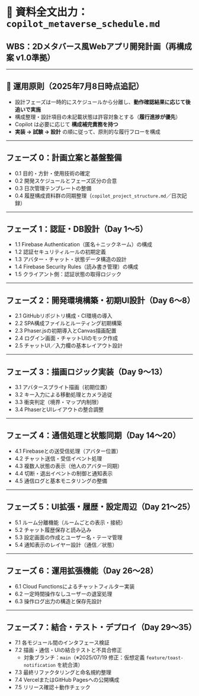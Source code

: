 # 📄 資料全文出力：`copilot_metaverse_schedule.md`

## WBS：2Dメタバース風Webアプリ開発計画（再構成案 v1.0準拠）

---

## 📌 運用原則（2025年7月8日時点追記）

- 設計フェーズは一時的にスケジュールから分離し、**動作確認結果に応じて後追いで実施**
- 構成整理・設計項目の未記載状態は許容対象とする（**履行進捗が優先**）
- Copilot は必要に応じて **構成補完責務を持つ**
- **実装 → 試験 → 設計** の順に従って、原則的な履行フローを構成

---

## フェーズ 0：計画立案と基盤整備

- 0.1 目的・方針・使用技術の確定
- 0.2 開発スケジュールとフェーズ区分の合意
- 0.3 日次管理テンプレートの整備
- 0.4 履歴構成資料群の同期整理（`copilot_project_structure.md`／日次記録）

---

## フェーズ 1：認証・DB設計（Day 1〜5）

- 1.1 Firebase Authentication（匿名＋ニックネーム）の構成
- 1.2 認証セキュリティルールの初期定義
- 1.3 アバター・チャット・状態データ構造の設計
- 1.4 Firebase Security Rules（読み書き管理）の構成
- 1.5 クライアント側：認証状態の取得ロジック

---

## フェーズ 2：開発環境構築・初期UI設計（Day 6〜8）

- 2.1 GitHubリポジトリ構成・CI環境の導入
- 2.2 SPA構成ファイルとルーティング初期構築
- 2.3 Phaser.jsの初期導入とCanvas描画配置
- 2.4 ログイン画面・チャットUIのモック作成
- 2.5 チャットUI／入力欄の基本レイアウト設計

---

## フェーズ 3：描画ロジック実装（Day 9〜13）

- 3.1 アバタースプライト描画（初期位置）
- 3.2 キー入力による移動処理とカメラ追従
- 3.3 衝突判定（境界・マップ内制限）
- 3.4 PhaserとUIレイアウトの整合調整

---

## フェーズ 4：通信処理と状態同期（Day 14〜20）

- 4.1 Firebaseとの送受信処理（アバター位置）
- 4.2 チャット送信・受信イベント処理
- 4.3 複数人状態の表示（他人のアバター同期）
- 4.4 切断・退出イベントの制御と通知表示
- 4.5 通信ログと基本モニタリングの整備

---

## フェーズ 5：UI拡張・履歴・設定周辺（Day 21〜25）

- 5.1 ルーム分離機能（ルームごとの表示・接続）
- 5.2 チャット履歴保存と読み込み
- 5.3 設定画面の作成とユーザー名・テーマ管理
- 5.4 通知表示のレイヤー設計（通信／状態）

---

## フェーズ 6：運用拡張機能（Day 26〜28）

- 6.1 Cloud Functionsによるチャットフィルター実装
- 6.2 一定時間操作なしユーザーの退室処理
- 6.3 操作ログ出力の構造と保存先設計

---

## フェーズ 7：結合・テスト・デプロイ（Day 29〜35）

- 7.1 各モジュール間のインタフェース検証
- 7.2 描画・通信・UIの結合テストと不具合修正  
  - 対象ブランチ：`main`（※2025/07/19 修正：仮想定義 `feature/toast-notification` を統合済）
- 7.3 最終リファクタリングと命名規約整理
- 7.4 VercelまたはGitHub Pagesへの公開構成
- 7.5 リリース確認＋動作チェック